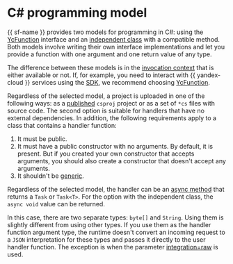 # C# programming model

{{ sf-name }} provides two models for programming in C#: using the [YcFunction](yc-function.md) interface and an [independent class](independent-function.md) with a compatible method. Both models involve writing their own interface implementations and let you provide a function with one argument and one return value of any type.

The difference between these models is in the [invocation context](../context.md) that is either available or not. If, for example, you need to interact with {{ yandex-cloud }} services using the [SDK](../sdk.md), we recommend choosing [YcFunction](yc-function.md).

Regardless of the selected model, a project is uploaded in one of the following ways: as a [published](https://docs.microsoft.com/en-us/dotnet/core/tools/dotnet-publish)  `csproj` project or as a set of `*cs` files with source code. The second option is suitable for handlers that have no external dependencies. In addition, the following requirements apply to a class that contains a handler function:

1. It must be public.
1. It must have a public constructor with no arguments.
By default, it is present. But if you created your own constructor that accepts arguments, you should also create a constructor that doesn't accept any arguments.
1. It shouldn't be [generic](https://docs.microsoft.com/en-us/dotnet/csharp/programming-guide/generics/).

Regardless of the selected model, the handler can be an [async method](https://docs.microsoft.com/en-us/dotnet/csharp/programming-guide/concepts/async/) that returns a `Task` or `Task<T>`. For the option with the independent class, the `async void` value can be returned.

In this case, there are two separate types: `byte[]` and `String`. Using them is slightly different from using other types. If you use them as the handler function argument type, the runtime doesn't convert an incoming request to a `JSON` interpretation for these types and passes it directly to the user handler function. The exception is when the parameter [integration=raw](../../../concepts/function-invoke.md#http) is used.
